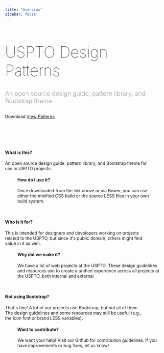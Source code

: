 ```yaml
---
title: "Overview"
sidebar: false
---
```


<div class="">
    <h1 class="text-center" style="font-size: 50px; font-weight: 100;">USPTO Design Patterns</h1>
    <h3 class="text-center text-muted" style="font-weight: 300; color: #999; font-size: 20px;">An open source design guide, pattern library, and Bootstrap theme.</h3>
    <div class="row">
        <div class="col-sm-12 text-center">
            <div style="margin-top: 30px; margin-bottom: 40px;">
                <a class="btn btn-lg btn-primary">Download </a> 
                <a href="patterns-index.html" class="btn btn-lg btn-default">View Patterns</a> 
            </div>
        </div>
        <div class="col-sm-4">
        </div>
    </div>
    <div class="pl-pattern" style="padding-bottom: 40px; padding-top: 40px;">
        <div class="row">
            <div class="col-sm-6" style="padding-right: 40px;">
                <h4 class="bold">What is this?</h4>
                <p>An open source design guide, pattern library, and Bootstrap theme for use in USPTO projects.</p>
            </div>
            <div class="col-sm-6" style="padding-left: 40px;">
                <h4 class="bold">How do I use it?</h4>
                <p>Once downloaded from the link above or via Bower, you can use either the minified CSS build or the source LESS files in your own build system.</p>
            </div>
        </div>
        <br>
        <div class="row">
            <div class="col-sm-6" style="padding-right: 40px;">
                <h4 class="bold">Who is it for?</h4>
                <p>This is intended for designers and developers working on projects related to the USPTO, but since it's public domain, others might find value in it as well.</p>
            </div>
            <div class="col-sm-6" style="padding-left: 40px;">
                <h4 class="bold">Why did we make it?</h4>
                <p>We have a lot of web projects at the USPTO. These design guidelines and resources aim to create a unified experience across all projects at the USPTO, both internal and external.</p>
            </div>
        </div>
        <br>
        <div class="row">
            <div class="col-sm-6" style="padding-right: 40px;">
                <h4 class="bold">Not using Bootstrap?</h4>
                <p>That's fine! A lot of our projects use Bootstrap, but not all of them. The design guidelines and some resources may still be useful (e.g., the icon font or brand LESS variables). </p>
            </div>
            <div class="col-sm-6" style="padding-left: 40px;">
                <h4 class="bold">Want to contribute?</h4>
                <p>We want your help! Visit our Github for contribution guidelines. If you have improvements or bug fixes, let us know!</p>
            </div>
        </div>
    </div>
</div>

